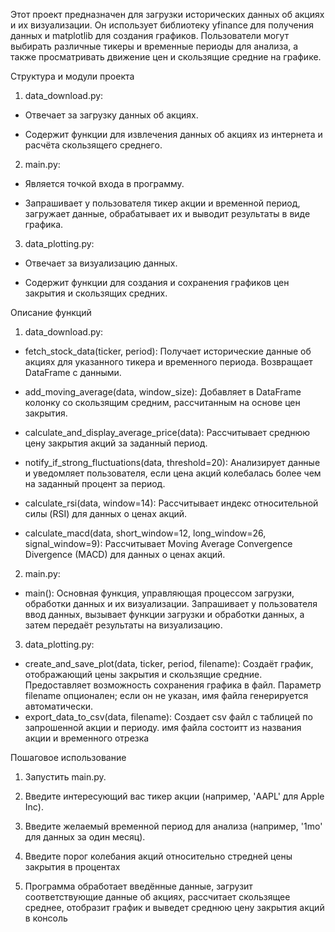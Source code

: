 Этот проект предназначен для загрузки исторических данных об акциях и их визуализации. Он использует библиотеку yfinance для получения данных и matplotlib для создания графиков. Пользователи могут выбирать различные тикеры и временные периоды для анализа, а также просматривать движение цен и скользящие средние на графике.

Структура и модули проекта

1. data_download.py:

- Отвечает за загрузку данных об акциях.

- Содержит функции для извлечения данных об акциях из интернета и расчёта скользящего среднего.



2. main.py:

- Является точкой входа в программу.

- Запрашивает у пользователя тикер акции и временной период, загружает данные, обрабатывает их и выводит результаты в виде графика.



3. data_plotting.py:

- Отвечает за визуализацию данных.

- Содержит функции для создания и сохранения графиков цен закрытия и скользящих средних.



Описание функций



1. data_download.py:

- fetch_stock_data(ticker, period): Получает исторические данные об акциях для указанного тикера и временного периода. Возвращает DataFrame с данными.

- add_moving_average(data, window_size): Добавляет в DataFrame колонку со скользящим средним, рассчитанным на основе цен закрытия.

- calculate_and_display_average_price(data): Рассчитывает среднюю цену закрытия акций за заданный период.

- notify_if_strong_fluctuations(data, threshold=20): Анализирует данные и уведомляет пользователя, если цена акций колебалась более чем на заданный процент за период.

- calculate_rsi(data, window=14): Рассчитывает индекс относительной силы (RSI) для данных о ценах акций.

- calculate_macd(data, short_window=12, long_window=26, signal_window=9):  Рассчитывает Moving Average Convergence Divergence (MACD) для данных о ценах акций.


2. main.py:

- main(): Основная функция, управляющая процессом загрузки, обработки данных и их визуализации. 
Запрашивает у пользователя ввод данных, вызывает функции загрузки и обработки данных, а затем передаёт результаты на визуализацию.



3. data_plotting.py:

- create_and_save_plot(data, ticker, period, filename): Создаёт график, отображающий цены закрытия и скользящие средние. Предоставляет возможность сохранения графика в файл. Параметр filename опционален; если он не указан, имя файла генерируется автоматически.
- export_data_to_csv(data, filename): Cоздает csv файл с таблицей по запрошенной акции и периоду. имя файла состоитт из названия акции и временного отрезка


Пошаговое использование

1. Запустить main.py.

2. Введите интересующий вас тикер акции (например, 'AAPL' для Apple Inc).

3. Введите желаемый временной период для анализа (например, '1mo' для данных за один месяц).

4. Введите порог колебания акций относительно стредней цены закрытия в процентах

5. Программа обработает введённые данные, загрузит соответствующие данные об акциях, рассчитает скользящее среднее, отобразит график и выведет среднюю цену закрытия акций в консоль
